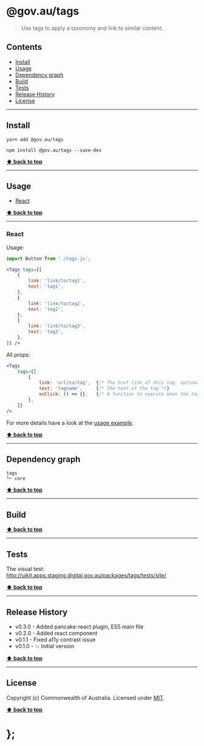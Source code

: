 @gov.au/tags
============

> Use tags to apply a taxonomy and link to similar content.


## Contents

* [Install](#install)
* [Usage](#usage)
* [Dependency graph](#dependency-graph)
* [Build](#build)
* [Tests](#tests)
* [Release History](#release-history)
* [License](#license)


----------------------------------------------------------------------------------------------------------------------------------------------------------------


## Install


```shell
yarn add @gov.au/tags
```

```shell
npm install @gov.au/tags --save-dev
```


**[⬆ back to top](#contents)**


----------------------------------------------------------------------------------------------------------------------------------------------------------------


## Usage


* [React](#react)


**[⬆ back to top](#contents)**


----------------------------------------------------------------------------------------------------------------------------------------------------------------


### React

Usage:

```jsx
import Button from './tags.js';

<Tags tags={[
	{
		link: 'link/to/tag1',
		text: 'tag1',
	},
	{
		link: 'link/to/tag2',
		text: 'tag2',
	},
	{
		link: 'link/to/tag3',
		text: 'tag3',
	},
]} />
```

All props:

```jsx
<Tags
	tags={[
		{
			link: 'url/to/tag',  {/* The href link of this tag, optional */}
			text: 'tagname',     {/* The text of the tag */}
			onClick: () => {},   {/* A function to execute when the tag is clicked, optional */}
		},
	]}
/>
```

For more details have a look at the [usage example](https://github.com/govau/uikit/tree/master/packages/tags/tests/react/index.js).


**[⬆ back to top](#contents)**


----------------------------------------------------------------------------------------------------------------------------------------------------------------


## Dependency graph

```shell
tags
└─ core
```


**[⬆ back to top](#contents)**


----------------------------------------------------------------------------------------------------------------------------------------------------------------


## Build


**[⬆ back to top](#contents)**


----------------------------------------------------------------------------------------------------------------------------------------------------------------


## Tests

The visual test: http://uikit.apps.staging.digital.gov.au/packages/tags/tests/site/


**[⬆ back to top](#contents)**


----------------------------------------------------------------------------------------------------------------------------------------------------------------


## Release History

* v0.3.0 - Added pancake-react plugin, ES5 main file
* v0.2.0 - Added react component
* v0.1.1 - Fixed a11y contrast issue
* v0.1.0 - 💥 Initial version


**[⬆ back to top](#contents)**


----------------------------------------------------------------------------------------------------------------------------------------------------------------


## License

Copyright (c) Commonwealth of Australia.
Licensed under [MIT](https://raw.githubusercontent.com/govau/uikit/packages/core/master/LICENSE).


**[⬆ back to top](#contents)**

# };
